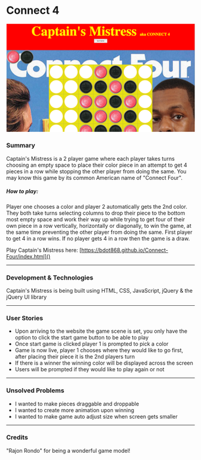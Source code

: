 # Connect 4

![Connect Four screenshot](CaptainsMistress.png)

### Summary
Captain's Mistress is a 2 player game where each player takes turns choosing an empty space to place their color piece in an attempt to get 4 pieces in a row while stopping the other player from doing the same. You may know this game by its common American name of "Connect Four".


##### How to play:
Player one chooses a color and player 2 automatically gets the 2nd color. They both take turns selecting columns to drop their piece to the bottom most empty space and work their way up while trying to get four of their own piece in a row vertically, horizontally or diagonally, to win the game, at the same time preventing the other player from doing the same. First player to get 4 in a row wins. If no player gets 4 in a row then the game is a draw.

Play Captain's Mistress here: [https://bdot868.github.io/Connect-Four/index.html]()

---

### Development & Technologies

Captain's Mistress is being built using HTML, CSS, JavaScript, jQuery & the jQuery UI library

---

### User Stories

* Upon arriving to the website the game scene is set, you only have the option to click the start game button to be able to play
* Once start game is clicked player 1 is prompted to pick a color
* Game is now live, player 1 chooses where they would like to go first, after placing their piece it is the 2nd players turn
* If there is a winner the winning color will be displayed across the screen
* Users will be prompted if they would like to play again or not

---

### Unsolved Problems

* I wanted to make pieces draggable and droppable
* I wanted to create more animation upon winning
* I wanted to make game auto adjust size when screen gets smaller

---

### Credits

"Rajon Rondo" for being a wonderful game model!
